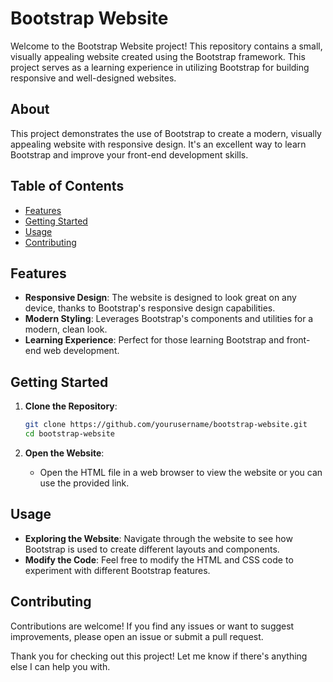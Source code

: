 # Bootstrap Website

Welcome to the Bootstrap Website project! This repository contains a small, visually appealing website created using the Bootstrap framework. This project serves as a learning experience in utilizing Bootstrap for building responsive and well-designed websites.

## About

This project demonstrates the use of Bootstrap to create a modern, visually appealing website with responsive design. It's an excellent way to learn Bootstrap and improve your front-end development skills.

## Table of Contents

- [Features](#features)
- [Getting Started](#getting-started)
- [Usage](#usage)
- [Contributing](#contributing)

## Features

- **Responsive Design**: The website is designed to look great on any device, thanks to Bootstrap's responsive design capabilities.
- **Modern Styling**: Leverages Bootstrap's components and utilities for a modern, clean look.
- **Learning Experience**: Perfect for those learning Bootstrap and front-end web development.

## Getting Started

1. **Clone the Repository**:
    ```bash
    git clone https://github.com/yourusername/bootstrap-website.git
    cd bootstrap-website
    ```

2. **Open the Website**:
    - Open the HTML file in a web browser to view the website or you can use the provided link.

## Usage

- **Exploring the Website**: Navigate through the website to see how Bootstrap is used to create different layouts and components.
- **Modify the Code**: Feel free to modify the HTML and CSS code to experiment with different Bootstrap features.

## Contributing

Contributions are welcome! If you find any issues or want to suggest improvements, please open an issue or submit a pull request.

Thank you for checking out this project! Let me know if there's anything else I can help you with.
